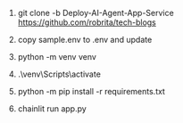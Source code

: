 1. git clone -b Deploy-AI-Agent-App-Service https://github.com/robrita/tech-blogs

2. copy sample.env to .env and update

3. python -m venv venv

4. .\venv\Scripts\activate

5. python -m pip install -r requirements.txt

6. chainlit run app.py

